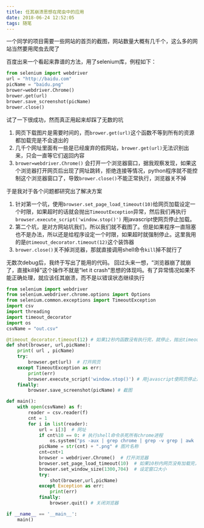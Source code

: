 ```yaml
---
title: 任其崩溃思想在爬虫中的应用
date: 2018-06-24 12:52:05
tags: 随笔
---
```





一个同学的项目需要一些网站的首页的截图，网站数量大概有几千个，这么多的网站当然要用爬虫去爬了

百度出来一个看起来靠谱的方法，用了selenium库，例程如下：

``` python
from selenium import webdriver 
url = "http://baidu.com"
picName = "baidu.png" 
brower=webdriver.Chrome() 
brower.get(url)             
brower.save_screenshot(picName)   
brower.close()     
```

试了一下很成功，然而真正用起来却踩了无数的坑
1. 网页下载图片是需要时间的，而`brower.get(url)`这个函数不等到所有的资源都加载完是不会退出的
2. 几千个网址里面有一些是已经废弃的假网站，`brower.get(url)`无法识别出来，只会一直等它们返回内容
3. `brower=webdriver.Chrome()` 会打开一个浏览器窗口，据我观察发现，如果这个浏览器打开网页后出现了网址跳转，拒绝连接等情况，python程序就不能控制这个浏览器窗口了，导致`brower.close()`不能正常执行，浏览器关不掉

于是我对于各个问题都研究出了解决方案
1. 针对第一个坑，使用`browser.set_page_load_timeout(10)`给网页加载设定一个时限，如果超时的话就会抛出`TimeoutException`异常，然后我们再执行`browser.execute_script('window.stop()')` 用javascript使网页停止加载。
2. 第二个坑，是对方网站坑我们，所以我们就不截图了。但是如果程序一直阻塞也不是办法，所以还是给程序设定一个时限，如果超时就强制停止。这里我用的是`@timeout_decorator.timeout(12)`这个装饰器
3. `brower.close()`关不掉浏览器，那就直接调用shell命令`kill`掉不就行了

无数次debug后，我终于写出了能用的代码。
回过头来一想，“浏览器崩了就崩了，直接kill掉”这个操作不就是“let it crash"思想的体现吗。有了异常情况如果不能正确处理，就应该任其崩溃，而不是以错误状态继续执行


``` python
from selenium import webdriver 
from selenium.webdriver.chrome.options import Options
from selenium.common.exceptions import TimeoutException
import csv
import threading
import timeout_decorator
import os
csvName = "out.csv"

@timeout_decorator.timeout(12) # 如果12秒内函数没有执行完，就停止，抛出timeout异常
def shot(browser, url,picName):
    print( url , picName)  
    try:
        browser.get(url)  # 打开网页        
    except TimeoutException as err:
        print(err)
        browser.execute_script('window.stop()') # 用javascript使网页停止加载
    finally:
        browser.save_screenshot(picName) # 截图  

def main():
    with open(csvName) as f:
        reader = csv.reader(f)
        cnt = 1
        for i in list(reader):
            url = i[3]  # 网址
            if cnt%10 == 0: # 执行shell命令杀死所有chrome进程
                os.system("ps -aux | grep chrome | grep -v grep | awk '{print $2}' | xargs kill")
            picName = str(cnt) + ".png" # 图片名称
            cnt=cnt+1 
            browser = webdriver.Chrome()  # 打开浏览器
            browser.set_page_load_timeout(10)  # 如果10秒内网页没有加载完，抛出timeout异常
            browser.set_window_size(1300,704)  # 设定窗口大小
            try:  
                shot(browser,url,picName) 
            except Exception as err: 
                print(err)
            finally:
                browser.quit() # 关闭浏览器

if __name__ == '__main__':
    main()

```